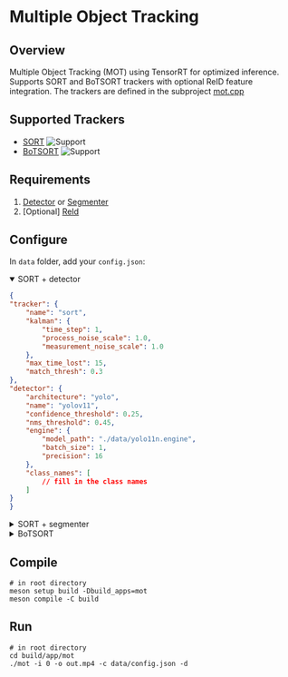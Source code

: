 # Multiple Object Tracking

## Overview
Multiple Object Tracking (MOT) using TensorRT for optimized inference. Supports SORT and BoTSORT trackers with optional ReID feature integration. The trackers are defined in the subproject [mot.cpp](https://github.com/tensorworksio/mot.cpp)

## Supported Trackers
- [SORT](https://github.com/abewley/sort) ![Support](https://img.shields.io/badge/support-yes-brightgreen.svg)
- [BoTSORT](https://github.com/NirAharon/BoT-SORT) ![Support](https://img.shields.io/badge/support-yes-brightgreen.svg)

## Requirements
1. [Detector](../detector/README.md) or [Segmenter](../segmenter/README.md) 
2. [Optional] [ReId](../reid/README.md)

## Configure
In `data` folder, add your `config.json`:

<details open>
    <summary>SORT + detector</summary>

```json
{
"tracker": {
    "name": "sort",
    "kalman": {
        "time_step": 1,
        "process_noise_scale": 1.0,
        "measurement_noise_scale": 1.0
    },
    "max_time_lost": 15,
    "match_thresh": 0.3
},
"detector": {
    "architecture": "yolo",
    "name": "yolov11",
    "confidence_threshold": 0.25,
    "nms_threshold": 0.45,
    "engine": {
        "model_path": "./data/yolo11n.engine",
        "batch_size": 1,
        "precision": 16
    },
    "class_names": [
        // fill in the class names
    ]
}
}
```
</details>
<details>
    <summary>SORT + segmenter</summary>

```json
{
"tracker": {
    "name": "sort",
    "kalman": {
        "time_step": 1,
        "process_noise_scale": 1.0,
        "measurement_noise_scale": 1.0
    },
    "max_time_lost": 15,
    "match_thresh": 0.3
},
"segmenter": {
    "architecture": "yolo",
    "name": "yolov11",
    "confidence_threshold": 0.25,
    "nms_threshold": 0.45,
    "mask_threshold": 0.5,
    "engine": {
        "model_path": "./data/yolo11n-seg.engine",
        "batch_size": 1,
        "precision": 16
    },
    "class_names": [
        // fill in the class names
    ]
}
}
```
</details>

<details>
    <summary>BoTSORT</summary>

```json
{
"tracker": {
    "name": "botsort",
    "kalman": {
            "time_step": 1,
            "process_noise_scale": 1.0,
            "measurement_noise_scale": 1.0
    },
    "max_time_lost": 15,
    "track_high_thresh": 0.5,
    "track_low_thresh": 0.1,
    "new_track_thresh": 0.6,
    "first_match_thresh": 0.3,
    "second_match_thresh": 0.1,
    "unconfirmed_match_thresh": 0.2,
    "proximity_thresh": 0.5,
    "appearance_thresh": 0.9
},
"reid": {
    "engine": {
            "model_path": "./data/osnet_x0_25.engine",
            "batch_size": 1,
            "precision": 16
    },
    "confidence_threshold": 0.8
},
"detector": {
    "name": "yolov11",
    "confidence_threshold": 0.25,
    "nms_threshold": 0.45,
    "engine": {
            "model_path": "./data/yolo11n.engine",
            "batch_size": 1,
            "precision": 16
    },
    "class_names": [
        // fill in the class names
    ]
}
}
```
</details>

## Compile
```shell
# in root directory
meson setup build -Dbuild_apps=mot
meson compile -C build
```

## Run
```shell
# in root directory
cd build/app/mot
./mot -i 0 -o out.mp4 -c data/config.json -d
```